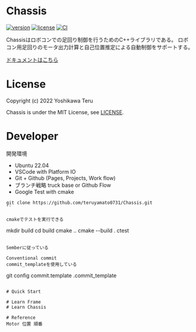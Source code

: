 # Chassis
[![version](https://img.shields.io/github/v/release/teruyamato0731/Chassis?style=flat-square)](https://github.com/teruyamato0731/Chassis/releases/latest)
[![license](https://img.shields.io/github/license/teruyamato0731/Chassis?style=flat-square)](https://github.com/teruyamato0731/Chassis/blob/main/LICENSE)
[![CI](https://img.shields.io/github/actions/workflow/status/teruyamato0731/Chassis/main.yml?label=CI&style=flat-square)](https://github.com/teruyamato0731/Chassis/actions/workflows/main.yml)

Chassisはロボコンでの足回り制御を行うためのC++ライブラリである。
ロボコン用足回りのモータ出力計算と自己位置推定による自動制御をサポートする。

[ドキュメントはこちら](https://teruyamato0731.github.io/Chassis/)

# License
Copyright (c) 2022 Yoshikawa Teru

Chassis is under the MIT License, see [LICENSE](./LICENSE).

# Developer

開発環境
- Ubuntu 22.04
- VSCode with Platform IO
- Git + Github (Pages, Projects, Work flow)
- ブランチ戦略 truck base or Github Flow
- Google Test with cmake

```
git clone https://github.com/teruyamato0731/Chassis.git
``

cmakeでテストを実行できる

```
mkdir build
cd build
cmake ..
cmake --build .
ctest
```

Semberに従っている

Conventional commit
commit_templateを使用している
```
git config commit.template .commit_template
```

# Quick Start

# Learn Frame
# Learn Chassis

# Reference
Motor 位置 順番

